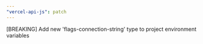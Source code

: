 ```yaml
---
"vercel-api-js": patch
---
```


[BREAKING] Add new 'flags-connection-string' type to project environment variables
